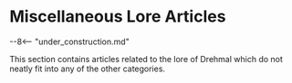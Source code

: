 # Miscellaneous Lore Articles

--8<-- "under_construction.md"

This section contains articles related to the lore of Drehmal which do not neatly fit into any of the other categories.